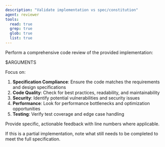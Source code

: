 ```yaml
---
description: "Validate implementation vs spec/constitution"
agent: reviewer
tools:
  read: true
  grep: true
  glob: true
  list: true
---
```


Perform a comprehensive code review of the provided implementation:

$ARGUMENTS

Focus on:

1. **Specification Compliance**: Ensure the code matches the requirements and design specifications
2. **Code Quality**: Check for best practices, readability, and maintainability
3. **Security**: Identify potential vulnerabilities and security issues
4. **Performance**: Look for performance bottlenecks and optimization opportunities
5. **Testing**: Verify test coverage and edge case handling

Provide specific, actionable feedback with line numbers where applicable.

If this is a partial implementation, note what still needs to be completed to meet the full specification.
